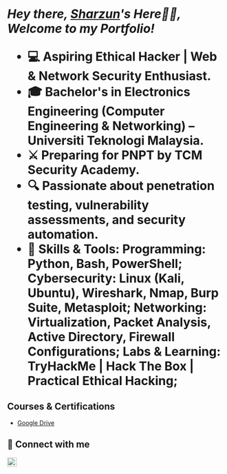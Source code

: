 ***<h1>Hey there, <a href="https://www.linkedin.com/in/sharzun/">Sharzun</a>'s Here👋🏼,          
Welcome to my Portfolio!***
- 💻 Aspiring Ethical Hacker | Web & Network Security Enthusiast.
- 🎓 Bachelor's in Electronics Engineering (Computer Engineering & Networking) – Universiti Teknologi Malaysia.
- ⚔️ Preparing for PNPT by TCM Security Academy.
- 🔍 Passionate about penetration testing, vulnerability assessments, and security automation.
- 🚀 Skills & Tools:
      Programming: Python, Bash, PowerShell;
      Cybersecurity: Linux (Kali, Ubuntu), Wireshark, Nmap, Burp Suite, Metasploit;
      Networking: Virtualization, Packet Analysis, Active Directory, Firewall Configurations;
      Labs & Learning: TryHackMe | Hack The Box | Practical Ethical Hacking;

<h2> Courses & Certifications </h2>

- <a href="https://drive.google.com/drive/folders/1Jwf3IVPyx8tAhVRUoWlmgOR_FOUwLSLC?usp=drive_link">Google Drive</a>
  

<h2> 📲 Connect with me</h2>

[<img align="left" alt="sharzun | LinkedIn" width="22px" src="https://cdn.jsdelivr.net/npm/simple-icons@v3/icons/linkedin.svg" />][linkedin]

[linkedin]: https://www.linkedin.com/in/sharzun/
